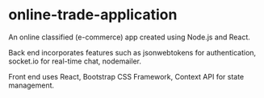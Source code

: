 # online-trade-application

An online classified (e-commerce) app created using Node.js and React.  

Back end incorporates features such as jsonwebtokens for authentication, socket.io for real-time chat, nodemailer.

Front end uses React, Bootstrap CSS Framework, Context API for state management.
